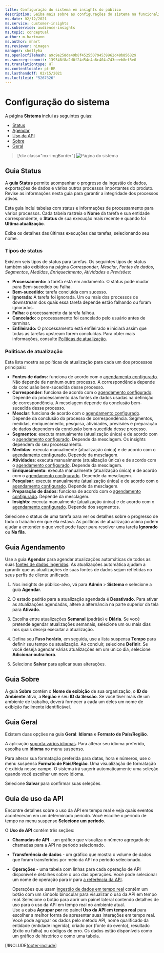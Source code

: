 ```yaml
---
title: Configuração do sistema em insights do público
description: Saiba mais sobre as configurações do sistema na funcionalidade de insights de público-alvo do Dynamics 365 Customer Insights.
ms.date: 02/12/2021
ms.service: customer-insights
ms.subservice: audience-insights
ms.topic: conceptual
author: m-hartmann
ms.author: mhart
ms.reviewer: nimagen
manager: shellyha
ms.openlocfilehash: a9c9e258da49b8f452550794539962d48b856829
ms.sourcegitcommit: 139548f8a2d0f24d54c4a6c404a743eeeb8ef8e0
ms.translationtype: HT
ms.contentlocale: pt-BR
ms.lasthandoff: 02/15/2021
ms.locfileid: "5267326"
---
```

# <a name="system-configuration"></a>Configuração do sistema

A página **Sistema** inclui as seguintes guias:
- [Status](#status-tab)
- [Agendar](#schedule-tab)
- [Uso da API](#api-usage-tab)
- [Sobre](#about-tab)
- [Geral](#general-tab)

> [!div class="mx-imgBorder"]
> ![Página do sistema](media/system-tabs.png "Página do sistema")

## <a name="status-tab"></a>Guia Status

A **guia Status** permite acompanhar o progresso da ingestão de dados, exportações de dados e vários outros processos importantes do produto. Revise as informações nesta guia para garantir a integridade dos processos ativos.

Esta guia inclui tabelas com status e informações de processamento para vários processos. Cada tabela rastreia o **Nome** da tarefa e sua entidade correspondente, o **Status** de sua execução mais recente e quando foi **Ultima atualização**.

Exiba os detalhes das últimas execuções das tarefas, selecionando seu nome.

### <a name="status-types"></a>Tipos de status

Existem seis tipos de status para tarefas. Os seguintes tipos de status também são exibidos na página *Corresponder*, *Mesclar*, *Fontes de dados*, *Segmentos*, *Medidas*, *Enriquecimento*, *Atividades* e *Previsões*:

- **Processamento:** a tarefa está em andamento. O status pode mudar para Bem-sucedido ou Falha.
- **Bem-sucedido:** tarefa concluída com sucesso.
- **Ignorada:** A tarefa foi ignorada. Um ou mais dos processos de downstream dos quais essa tarefa depende estão falhando ou foram ignorados.
- **Falha:** o processamento da tarefa falhou.
- **Cancelado:** o processamento foi cancelado pelo usuário antes de terminar.
- **Enfileirado:** O processamento está enfileirado e iniciará assim que todas as tarefas upstream forem concluídas. Para obter mais informações, consulte [Políticas de atualização](#refresh-policies).

### <a name="refresh-policies"></a>Políticas de atualização

Esta lista mostra as políticas de atualização para cada um dos processos principais:

- **Fontes de dados:** funciona de acordo com o [agendamento configurado](#schedule-tab). Não depende de nenhum outro processo. A correspondência depende da conclusão bem-sucedida desse processo.
- **Corresponder**: funciona de acordo com o [agendamento configurado](#schedule-tab). Depende do processamento das fontes de dados usadas na definição de correspondência. A mesclagem depende da conclusão bem-sucedida desse processo.
- **Mesclar**: funciona de acordo com o [agendamento configurado](#schedule-tab). Depende da conclusão do processo de correspondência. Segmentos, medidas, enriquecimento, pesquisa, atividades, previsões e preparação de dados dependem da conclusão bem-sucedida desse processo.
- **Segmentos**: executa manualmente (atualização única) e de acordo com o [agendamento configurado](#schedule-tab). Depende da mesclagem. Os insights dependem do seu processamento.
- **Medidas**: executa manualmente (atualização única) e de acordo com o [agendamento configurado](#schedule-tab). Depende da mesclagem.
- **Atividades**: executa manualmente (atualização única) e de acordo com o [agendamento configurado](#schedule-tab). Depende da mesclagem.
- **Enriquecimento**: executa manualmente (atualização única) e de acordo com o [agendamento configurado](#schedule-tab). Depende da mesclagem.
- **Pesquisar**: executa manualmente (atualização única) e de acordo com o [agendamento configurado](#schedule-tab). Depende da mesclagem.
- **Preparação de dados**: funciona de acordo com o [agendamento configurado](#schedule-tab). Depende da mesclagem.
- **Insights**: executa manualmente (atualização única) e de acordo com o [agendamento configurado](#schedule-tab). Depende dos segmentos.

Selecione o status de uma tarefa para ver os detalhes sobre o progresso de todo o trabalho em que ela estava. As políticas de atualização acima podem ajudar a entender o que você pode fazer para resolver uma tarefa **Ignorado** ou **Na fila**.

## <a name="schedule-tab"></a>Guia Agendamento

Use a guia **Agendar** para agendar atualizações automáticas de todos as suas [fontes de dados ingeridos](data-sources.md). As atualizações automática ajudam a garantir que as atualizações de suas fontes de dados sejam refletidas no seus perfis de cliente unificado.

1. Nos insights de público-alvo, vá para **Admin** > **Sistema** e selecione a guia **Agendar**.

2. O estado padrão para a atualização agendada é **Desativado**. Para ativar as atualizações agendadas, altere a alternância na parte superior da tela para **Ativado**.

3. Escolha entre atualizações **Semanal** (padrão) e **Diária**. Se você pretende agendar atualizações semanais, selecione um ou mais dias nos quais deseja executar a atualização.

4. Defina seu **Fuso horário**, em seguida, use a lista suspensa **Tempo** para definir seu tempo de atualização. Ao concluir, selecione **Definir**. Se você deseja agendar várias atualizações em um único dia, selecione **Adicionar outra hora**.

5. Selecione **Salvar** para aplicar suas alterações.

## <a name="about-tab"></a>Guia Sobre

A guia **Sobre** contém o **Nome de exibição** de sua organização, o **ID do Ambiente** ativo, a **Região** e seu **ID da Sessão**. Se você tiver mais de um ambiente de trabalho, deverá fornecer a cada um deles um nome de exibição facilmente identificável.

## <a name="general-tab"></a>Guia Geral

Existem duas opções na guia **Geral**: **Idioma** e **Formato de País/Região**.

A aplicação [suporta vários idiomas](supported-languages.md). Para alterar seu idioma preferido, escolha um **Idioma** no menu suspenso.

Para alterar sua formatação preferida para datas, hora e números, use o menu suspenso **Formato de País/Região**. Uma visualização de formatação é exibida nesse campo. O sistema irá sugerir automaticamente uma seleção quando você escolher um novo idioma.

Selecione **Salvar** para confirmar suas seleções.

## <a name="api-usage-tab"></a>Guia de uso da API

Encontre detalhes sobre o uso da API em tempo real e veja quais eventos aconteceram em um determinado período. Você escolhe o período de tempo no menu suspenso **Selecione um período**. 

O **Uso de API** contém três seções: 
- **Chamadas de API** - um gráfico que visualiza o número agregado de chamadas para a API no período selecionado.

- **Transferência de dados** - um gráfico que mostra o volume de dados que foram transferidos por meio da API no período selecionado.

-  **Operações** - uma tabela com linhas para cada operação de API disponível e detalhes sobre o uso das operações. Você pode selecionar um nome de operação para ir para [a referência da API](https://developer.ci.ai.dynamics.com/api-details#api=CustomerInsights&operation=Get-all-instances).

   Operações que usam [ingestão de dados em tempo real](real-time-data-ingestion.md) contêm um botão com um símbolo binocular para visualizar o uso da API em tempo real. Selecione o botão para abrir um painel lateral contendo detalhes de uso para o uso da API em tempo real no ambiente atual.   
   Use a caixa **Agrupar por** no painel **Uso da API em tempo real** para escolher a melhor forma de apresentar suas interações em tempo real. Você pode agrupar os dados pelo método API, nome qualificado da entidade (entidade ingerida), criado por (fonte do evento), resultado (êxito ou falha) ou códigos de erro. Os dados estão disponíveis como um gráfico de histórico e como uma tabela.


[!INCLUDE[footer-include](../includes/footer-banner.md)]